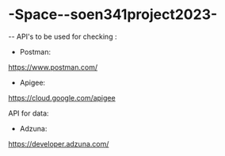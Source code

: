 # -Space--soen341project2023-


-- API's to be used for checking :

* Postman:

 https://www.postman.com/


* Apigee:

https://cloud.google.com/apigee


API for data:

* Adzuna:

https://developer.adzuna.com/
